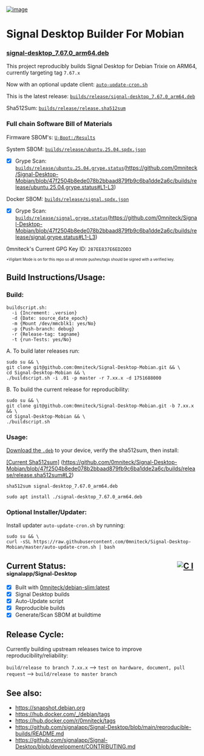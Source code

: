 [![image](https://github.com/user-attachments/assets/202613c2-97b8-4b54-b72c-6f8e110f0ff4)](https://signal.org)

# Signal Desktop Builder For Mobian
### [signal-desktop_7.67.0_arm64.deb](https://github.com/0mniteck/Signal-Desktop-Mobian/blob/7.67.x/builds/release/signal-desktop_7.67.0_arm64.deb)

This project reproducibly builds Signal Desktop for Debian Trixie on ARM64, currently targeting tag `7.67.x`

Now with an optional update client: [`auto-update-cron.sh`](https://github.com/0mniteck/Signal-Desktop-Mobian/blob/master/auto-update-cron.sh)

This is the latest release: [`builds/release/signal-desktop_7.67.0_arm64.deb`](https://github.com/0mniteck/Signal-Desktop-Mobian/blob/7.67.x/builds/release/signal-desktop_7.67.0_arm64.deb)

Sha512Sum: [`builds/release/release.sha512sum`](https://github.com/0mniteck/Signal-Desktop-Mobian/blob/7.67.x/builds/release/release.sha512sum)

### Full chain Software Bill of Materials

Firmware SBOM's: [`U-Boot:/Results`](https://github.com/0mniteck/U-Boot/tree/v2025.04%2Bv2.12.1%2Bv4.5.0/Results)

System SBOM: [`builds/release/ubuntu.25.04.spdx.json`](https://github.com/0mniteck/Signal-Desktop-Mobian/blob/7.67.x/builds/release/ubuntu.25.04.spdx.json)

 - [x] Grype Scan: [`builds/release/ubuntu.25.04.grype.status`](https://github.com/0mniteck/Signal-Desktop-Mobian/blob/7.67.x/builds/release/ubuntu.25.04.grype.status)(https://github.com/0mniteck/Signal-Desktop-Mobian/blob/47f2504b8ede078b2bbaad879fb9c6ba1dde2a6c/builds/release/ubuntu.25.04.grype.status#L1-L3)

Docker SBOM: [`builds/release/signal.spdx.json`](https://github.com/0mniteck/Signal-Desktop-Mobian/blob/7.67.x/builds/release/signal.spdx.json)

 - [x] Grype Scan: [`builds/release/signal.grype.status`](https://github.com/0mniteck/Signal-Desktop-Mobian/blob/7.67.x/builds/release/signal.grype.status)(https://github.com/0mniteck/Signal-Desktop-Mobian/blob/47f2504b8ede078b2bbaad879fb9c6ba1dde2a6c/builds/release/signal.grype.status#L1-L3)

0mniteck's Current GPG Key ID: `287EE837E6ED2DD3`

<sup><sup>*Vigilant Mode is on for this repo so all remote pushes/tags should be signed with a verified key.</sup></sup>

## Build Instructions/Usage:

### Build:

```
buildscript.sh:
  -i {Increment: .version}
  -d {Date: source_date_epoch}
  -m {Mount /dev/mmcblk1: yes/No}
  -p {Push-branch: debug}
  -r {Release-tag: tagname}
  -t {run-Tests: yes/No}
```
A. To build later releases run:

```
sudo su && \
git clone git@github.com:0mniteck/Signal-Desktop-Mobian.git && \
cd Signal-Desktop-Mobian && \
./buildscript.sh -i .01 -p master -r 7.xx.x -d 1751688000
```

B. To build the current release for reproducibility:

```
sudo su && \
git clone git@github.com:0mniteck/Signal-Desktop-Mobian.git -b 7.xx.x && \
cd Signal-Desktop-Mobian && \
./buildscript.sh
```

### Usage:

[Download the `.deb`](https://github.com/0mniteck/Signal-Desktop-Mobian/raw/7.67.x/builds/release/signal-desktop_7.67.0_arm64.deb) to your device, verify the sha512sum, then install:

[[Current Sha512sum]](https://github.com/0mniteck/Signal-Desktop-Mobian/blob/7.67.x/builds/release/release.sha512sum#L2)
(https://github.com/0mniteck/Signal-Desktop-Mobian/blob/47f2504b8ede078b2bbaad879fb9c6ba1dde2a6c/builds/release/release.sha512sum#L2)

```sha512sum signal-desktop_7.67.0_arm64.deb```

```sudo apt install ./signal-desktop_7.67.0_arm64.deb```

### Optional Installer/Updater:

Install updater `auto-update-cron.sh` by running:

```
sudo su && \
curl -sSL https://raw.githubusercontent.com/0mniteck/Signal-Desktop-Mobian/master/auto-update-cron.sh | bash
```

## Current Status:‎‎‏‏‎‎ ‎ ‎ ‎ ‎ ‎ ‎ ‎ ‎ ‎ ‎ ‎ ‎ ‎ ‎ ‎ ‎ ‎ ‎ ‎ ‎ ‎ ‎ ‎ ‎ ‎ ‎ ‎ ‎ ‎ ‎ ‎ ‎ ‎ ‎ ‎ ‎ ‎ ‎ ‎ ‎ ‎ ‎ ‎ ‎ ‎ ‎ ‎ ‎ ‎ ‎ ‎ ‎ ‎ ‎ ‎ ‎ ‎ ‎ ‎[![C I](https://github.com/signalapp/Signal-Desktop/actions/workflows/ci.yml/badge.svg)](https://github.com/signalapp/Signal-Desktop/actions/workflows/ci.yml)<sub><sup> signalapp/Signal-Desktop</sup></sub>

* [x] Built with [0mniteck/debian-slim:latest](https://hub.docker.com/r/0mniteck)
* [x] Signal Desktop builds
* [x] Auto-Update script
* [x] Reproducible builds
* [x] Generate/Scan SBOM at buildtime

## Release Cycle:

Currently building upstream releases twice to improve reproducibility/reliability:

`build/release to branch 7.xx.x` --> `test on hardware, document, pull request` --> `build/release to master branch`

## See also:

* https://snapshot.debian.org
* https://hub.docker.com/_/debian/tags
* https://hub.docker.com/r/0mniteck/tags
* https://github.com/signalapp/Signal-Desktop/blob/main/reproducible-builds/README.md
* https://github.com/signalapp/Signal-Desktop/blob/development/CONTRIBUTING.md
